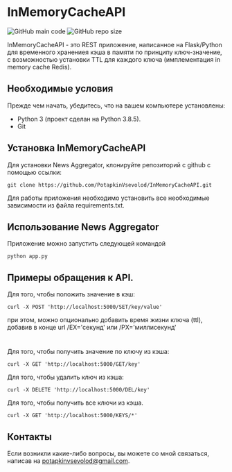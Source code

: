 # InMemoryCacheAPI

![GitHub main code](https://img.shields.io/github/languages/top/PotapkinVsevolod/InMemoryCacheAPI)
![GitHub repo size](https://img.shields.io/github/repo-size/potapkinvsevolod/InMemoryCacheAPI)

InMemoryCacheAPI - это REST приложение, написанное на Flask/Python для временного хранениея кэша в памяти по принципу ключ-значение, с возможностью установки
TTL для каждого ключа (имплементация in memory cache Redis).

## Необходимые условия

Прежде чем начать, убедитесь, что на вашем компьютере установлены:
* Python 3 (проект сделан на Python 3.8.5).
* Git

## Установка InMemoryCacheAPI

Для установки News Aggregator, клонируйте репозиторий с github с помощью ссылки:

```
git clone https://github.com/PotapkinVsevolod/InMemoryCacheAPI.git
```
Для работы приложения необходимо установить все необходимые зависимости из файла requirements.txt.

## Использование News Aggregator
Приложение можно запустить следующей командой
```
python app.py
```

## Примеры обращения к API.

Для того, чтобы положить значение в кэш:
```
curl -X POST 'http://localhost:5000/SET/key/value'
```
при этом, можно опционально добавить время жизни ключа (ttl), добавив в конце url /EX='секунд' или /PX='миллисекунд'
#
Для того, чтобы получить значение по ключу из кэша:
```
curl -X GET 'http://localhost:5000/GET/key'
```

Для того, чтобы удалить ключ из кэша:
```
curl -X DELETE 'http://localhost:5000/DEL/key'
```

Для того, чтобы получить все ключи из кэша.
```
curl -X GET 'http://localhost:5000/KEYS/*'
```

## Контакты

Если возникли какие-либо вопросы, вы можете со мной связаться, написав на <potapkinvsevolod@gmail.com>.
